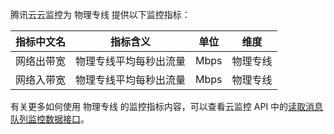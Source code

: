 腾讯云云监控为 物理专线 提供以下监控指标：

| 指标中文名 | 指标含义        | 单位   | 维度   |
| ----- | ----------- | ---- | ---- |
| 网络出带宽 | 物理专线平均每秒出流量 | Mbps |物理专线|
| 网络入带宽 | 物理专线平均每秒出流量 | Mbps |物理专线|

有关更多如何使用 物理专线  的监控指标内容，可以查看云监控 API 中的[读取消息队列监控数据接口](https://cloud.tencent.com/document/product/248/11013)。